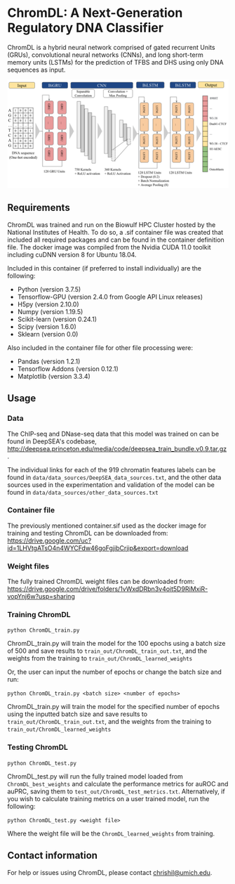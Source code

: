 # ChromDL: A Next-Generation Regulatory DNA Classifier
ChromDL is a hybrid neural network comprised of gated recurrent Units (GRUs), convolutional neural networks (CNNs), and long short-term memory units (LSTMs) for the prediction of TFBS and DHS using only DNA sequences as input.

![model image](chromDL_vis.png)

## Requirements
ChromDL was trained and run on the Biowulf HPC Cluster hosted by the National Institutes of Health. To do so, a .sif container file was created that included all required packages and can be found in the container definition file. The docker image was compiled from the Nvidia CUDA 11.0 toolkit including cuDNN version 8 for Ubuntu 18.04.

Included in this container (if preferred to install individually) are the following:
- Python (version 3.7.5)
- Tensorflow-GPU (version 2.4.0 from Google API Linux releases)
- H5py (version 2.10.0)
- Numpy (version 1.19.5)
- Scikit-learn (version 0.24.1)
- Scipy (version 1.6.0)
- Sklearn (version 0.0)

Also included in the container file for other file processing were:
- Pandas (version 1.2.1)
- Tensorflow Addons (version 0.12.1)
- Matplotlib (version 3.3.4)

## Usage
### Data
The ChIP-seq and DNase-seq data that this model was trained on can be found in DeepSEA's codebase, <http://deepsea.princeton.edu/media/code/deepsea_train_bundle.v0.9.tar.gz>.

The individual links for each of the 919 chromatin features labels can be found in `data/data_sources/DeepSEA_data_sources.txt`, and the other data sources used in the experimentation and validation of the model can be found in `data/data_sources/other_data_sources.txt`

### Container file
The previously mentioned container.sif used as the docker image for training and testing ChromDL can be downloaded from: https://drive.google.com/uc?id=1LHVtgATsO4n4WYCFdw46goFgjibCrjip&export=download

### Weight files
The fully trained ChromDL weight files can be downloaded from:
https://drive.google.com/drive/folders/1vWxdDRbn3v4oit5D9RiMxiR-vopYnj6w?usp=sharing

### Training ChromDL
`python ChromDL_train.py`

ChromDL_train.py will train the model for the 100 epochs using a batch size of 500 and save results to `train_out/ChromDL_train_out.txt`, and the weights from the training to `train_out/ChromDL_learned_weights`

Or, the user can input the number of epochs or change the batch size and run:

`python ChromDL_train.py <batch size> <number of epochs>`

ChromDL_train.py will train the model for the specified number of epochs using the inputted batch size and save results to `train_out/ChromDL_train_out.txt`, and the weights from the training to `train_out/ChromDL_learned_weights`

### Testing ChromDL
`python ChromDL_test.py`

ChromDL_test.py will run the fully trained model loaded from `ChromDL_best_weights` and calculate the performance metrics for auROC and auPRC, saving them to `test_out/ChromDL_test_metrics.txt`. Alternatively, if you wish to calculate training metrics on a user trained model, run the following:

`python ChromDL_test.py <weight file>`

Where the weight file will be the `ChromDL_learned_weights` from training.

## Contact information
For help or issues using ChromDL, please contact chrishil@umich.edu.
